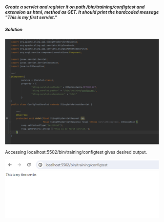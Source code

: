 ##### Create a servlet and register it on path /bin/training/configtest and extension as html, method as GET. It should print the hardcoded message "This is my first servlet."

##### Solution

![img_14.png](img_14.png)

Accessing localhost:5502/bin/training/configtest gives desired output.


![img_15.png](img_15.png)